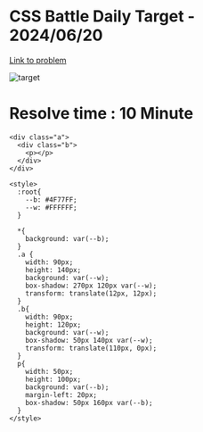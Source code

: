 # CSS Battle Daily Target - 2024/06/20

[Link to problem](https://cssbattle.dev/play/Tl3YqmxRHWhArpCOxu4N)

![target](https://firebasestorage.googleapis.com/v0/b/cssbattleapp.appspot.com/o/user%2Fummd3POvEDfFyeFvVdOMG3OOrwE2%2Ftargets%2Ftarget_uunlnfK.png?alt=media)

# Resolve time : 10 Minute


```
<div class="a">
  <div class="b">
    <p></p>
  </div>
</div>

<style>
  :root{
    --b: #4F77FF;
    --w: #FFFFFF;
  }

  *{
    background: var(--b);
  }
  .a {
    width: 90px;
    height: 140px;
    background: var(--w);
    box-shadow: 270px 120px var(--w);
    transform: translate(12px, 12px);
  }
  .b{
    width: 90px;
    height: 120px;
    background: var(--w);
    box-shadow: 50px 140px var(--w);
    transform: translate(110px, 0px);
  }
  p{
    width: 50px;
    height: 100px;
    background: var(--b);
    margin-left: 20px;
    box-shadow: 50px 160px var(--b);
  }
</style>
```